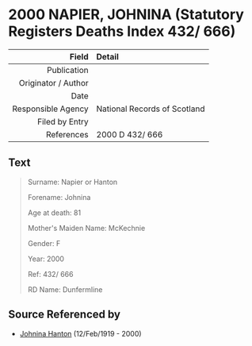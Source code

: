 ﻿---
layout: page
permalink: /sources/s67987345
---

# 2000 NAPIER, JOHNINA (Statutory Registers Deaths Index 432/ 666)

Field | Detail
---:|:---
Publication | 
Originator / Author | 
Date | 
Responsible Agency | National Records of Scotland
Filed by Entry | 
References | 2000 D 432/ 666

## Text

> Surname: Napier or Hanton
>
> Forename: Johnina
>
> Age at death: 81
>
> Mother's Maiden Name: McKechnie
>
> Gender: F
>
> Year: 2000
>
> Ref: 432/ 666
>
> RD Name: Dunfermline
>

## Source Referenced by

* [Johnina Hanton](../people/@68592798@-johnina-hanton-b1919-2-12-d2000.md) (12/Feb/1919 - 2000)
